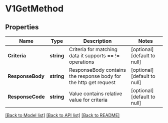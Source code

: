 # V1GetMethod

## Properties
Name | Type | Description | Notes
------------ | ------------- | ------------- | -------------
**Criteria** | **string** | Criteria for matching data it supports  &#x3D;&#x3D; !&#x3D; operations | [optional] [default to null]
**ResponseBody** | **string** | ResponseBody contains the response body for the http get request | [optional] [default to null]
**ResponseCode** | **string** | Value contains relative value for criteria | [optional] [default to null]

[[Back to Model list]](../README.md#documentation-for-models) [[Back to API list]](../README.md#documentation-for-api-endpoints) [[Back to README]](../README.md)

